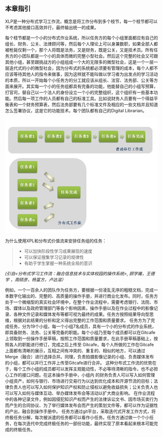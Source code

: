## 本章指引


XLP是一种分布式学习工作流，概念是将工作分布到多个枝节，每一个枝节都可以不考虑其他接口高效并行，最终输出统一的成果。

每个枝节都是一个小的分布式作业系统，所以任务方的每个小组里面都应有自己的组长、财务、公关、法律顾问等，然后每个人理论上可以身兼数职，如果全部人都被枪毙仅剩一个，那个人将既是法务，又是财务，既是公关，又是技术员。所有任务方的小团队都是一个小的具体而微的完整小型社会。然后这个完整的社会又可跟其他小组，甚至跟挑战方的小组组成一个大的无限多的微型社会，这是一个一层一层迭代式的小的微型社会，因为分布式的系统都必须要有管理的成本，每个人都不应该等待其他人的指令来做事，因为这样就不能叫做以学习者为出发点的学习活动的本质，所以一开始每个小任务方的分工就应该从组长、法官、法务部、公关等方面来展开。其实每一个小的任务组都具有完备的功能，他能替自己的小组写预算，打官司，替自己以一个法人的身份设立一个小的完整组织，这个组织有一些基本功能。然后每一项工作的人员都有自己的标准工具。比如说财务人员要有一个得益平衡表和一个财务预算表，然后法务部要有几个标准文件及相应的一些文档并且知道怎么签署协议，这是它的功能技术。每个团队都有自己的Digital Librarian。

![0](../assets/execution/overview/compare.jpg)

为什么使用XPL和分布式价值流来安排任务组的任务：
>* 可以加快阶段性学习成果展现的速度
>* 可以保证搜集学习记录的规律性
>* 有助于学生掌握一种系统全局的意识

*(引自<分布式学习工作流：融合信息技术与实体校园的操作系统>, 顾学雍，王德宇 ，周硕彦，杨富方，卢达溶）*


例如，一个一百余人的团队作为任务方，要根据一份凌乱无序的粗糙文档，完成一本数字化输出的、完整的、高质量的操作手册，并进行商业化发布。同时，任务方处于一个微缩型的真实社会环境中，在整个作业流程中，需要考虑银行、法院、市场、媒体以及政府管理部门等各个影响因素，操作手册以及在作业过程中的影像记录、各种文件记录和媒体发布等都可视为最终的成果。任务方按照结果导向型思维，根据对此结果的分析和定义得出完整的工作范围和质量要求。
    任务方为了完成任务，分为19个小组，每一个小组7名成员，具有一个小的分布式的作业系统，即具备财务、法务、公关等完备的职能。每个小组乃至每个成员都可以在Gitcafe上领取到一份操作手册草稿，按照工作范围和质量要求，在此手册草稿基础上，按照各人的职能进行修订，完成之后上传至 Gitcafe，每个人所做的工作在Gitcafe上面都有清晰的展示，互相之间有冲突的、重复的、相似的地方，可以通过Merge（融合）进行选择合并。同理，负责拍摄影像记录的小组、负责媒体发布的小组，都可以并行工作并上传至Gitcafe进行合并。
    这种分布式工作流的优势在于，每个工作小组的成员都可以发挥主观能动性，不必等待清晰的指令，也不必担心工作的接口问题。在这本操作手册中，小组内 的财务负责人可以写入如何管理小组资产，如何与银行、市场进行交易行为以达到优化成本和开源节流的目标；法律负责人也可以写入如何保护知识产权和防止侵权以避免收益损失；公关负责人也可以写入如何与媒体互动、举办媒体发布会等活动以扩大商业影响。
    在作业流程中的各种记录文件，例如因侵犯知识产权而产生的法律诉讼文书、因市场买卖行为而产生的合同协议、为了举行媒体发布会而产生的策划文件等，都可以作为证据性的产出，融合到操作手册中。
    任务方通过git平台，采取迭代式开发工作方式，将终极任务分解，每次被派遣的任务都可以看作小任务。任务方通过做一个个小任务，在每次迭代中完成终极任务的一部份功能，最终实现了原本看起来根本可能完成的终极任务。
